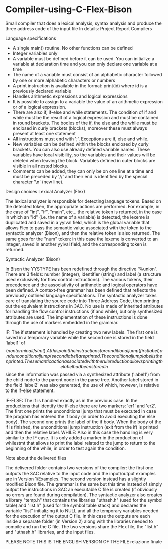 # Compiler-using-C-Flex-Bison
Small compiler that does a lexical analysis, syntax analysis and produce the three address code of the input file 
In details:
Project Report Compilers

Language specifications

- A single main() routine. No other functions can be defined
- Integer variables only
- A variable must be defined before it can be used. You can initialize a variable at declaration time and you can only declare one variable at a time
- The name of a variable must consist of an alphabetic character followed by one or more alphabetic characters or numbers
- A print instruction is available in the format: print(id) where id is a previously declared variable
- Handles arithmetic expressions and logical expressions
- It is possible to assign to a variable the value of an arithmetic expression or of a logical expression.
- There are also if, if-else and while statements. The condition of if and while must be the result of a logical expression and must be contained in round brackets. The bodies of the if, the else and the while must be enclosed in curly brackets (blocks), moreover these must always present at least one statement
- All instructions must end with ';'. Exceptions are if, else and while.
- New variables can be defined within the blocks enclosed by curly brackets. You can also use already defined variable names. These variables have local visibility, so the variables and their values will be deleted when leaving the block. Variables defined in outer blocks are visible in all nested blocks.
- Comments can be added, they can only be on one line at a time and must be preceded by '//' and their end is identified by the special character '\n' (new line).


Design choices
Lexical Analyzer (Flex)

The lexical analyzer is responsible for detecting language tokens. Based on the detected token, the appropriate actions are performed. For example, in the case of "int", "if", "main", etc... the relative token is returned, in the case in which an "id" (i.e. the name of a variable) is detected, the lexeme is duplicated and saved in a yylval field, which is the global variable that allows Flex to pass the semantic value associated with the token to the syntactic analyzer (Bison), and then the relative token is also returned. The same goes for the "num" token: in this case the lexeme is converted to an integer, saved in another yylval field, and the corresponding token is returned.

Syntactic Analyzer (Bison)

In Bison the YYSTYPE has been redefined through the directive '%union'. There are 3 fields: number (integer), identifier (string) and label (a structure used exclusively for flow control instructions). The various tokens, their precedence and the associativity of arithmetic and logical operators have been defined.
A context-free grammar has been defined that reflects the previously outlined language specifications. The syntactic analyzer takes care of translating the source code into Three Address Code, then printing out the equivalent instructions in 3AC.
No use is made of inherited attributes for handling the flow control instructions (if and while), but only synthesized attributes are used. The implementation of these instructions is done through the use of markers embedded in the grammar.

IF:
The if statement is handled by creating two new labels. The first one is saved in a temporary variable while the second one is stored in the field 'label1' of $$ (nonterminal ifstmt). At this point the instructions for conditional jump (first label) and unconditional jump (second label) are printed. The conditional jump label is then printed. The semantic action associated with the rule reduction allows printing the label had been stored in $$ since the information was passed via a synthesized attribute ('label1') from the child node to the parent node in the parse tree.
Another label stored in the field 'label2' was also generated, the use of which, however, is relative to the if-else statement.

IF-ELSE:
The if is handled exactly as in the previous case. In the productions that identify the if-else there are two markers: 'er1' and 'er2'. The first one prints the unconditional jump that must be executed in case the program has entered the if body (in order to avoid executing the else body). The second one prints the label of the if body. When the body of the if is finished, the unconditional jump instruction (exit from the if) is printed and then the relative label.
WHILE:
Also in this case the handling is very similar to the IF case. It is only added a marker in the production of whilestmt that allows to print the label related to the jump to return to the beginning of the while, in order to test again the condition.


Note about the delivered files

The delivered folder contains two versions of the compiler: the first one outputs the 3AC relative to the input code and the input/output examples are in Version 1/Examples.
The second version instead has a slightly modified Bison file. The grammar is the same but this time instead of simply output the instructions in 3AC an executable C file is created (if obviously no errors are found during compilation). The syntactic analyzer also creates a library "temp.h" that contains the libraries "uthash.h" (used for the symbol table) and "list.h" (used for the symbol table stack) and declares the variable "list" initializing it to NULL and all the temporary variables needed for the execution of the output C file. In this case the outputs are each inside a separate folder (in Version 2) along with the libraries needed to compile and run the C file.
The two versions share the Flex file, the "list.h" and "uthash.h" libraries, and the input files.

PLEASE NOTE THIS IS THE ENGLISH VERSION OF THE FILE relazione finale

